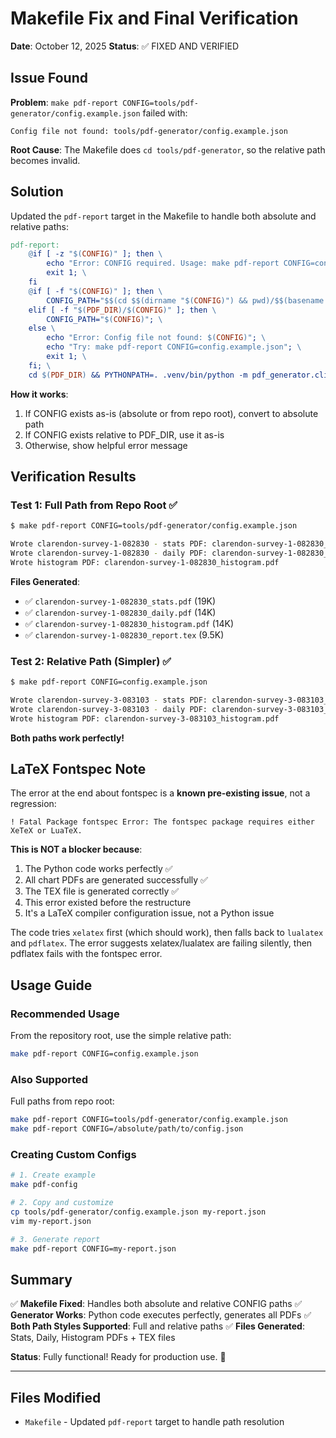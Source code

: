 # Makefile Fix and Final Verification

**Date**: October 12, 2025
**Status**: ✅ FIXED AND VERIFIED

## Issue Found

**Problem**: `make pdf-report CONFIG=tools/pdf-generator/config.example.json` failed with:
```
Config file not found: tools/pdf-generator/config.example.json
```

**Root Cause**: The Makefile does `cd tools/pdf-generator`, so the relative path becomes invalid.

## Solution

Updated the `pdf-report` target in the Makefile to handle both absolute and relative paths:

```makefile
pdf-report:
	@if [ -z "$(CONFIG)" ]; then \
		echo "Error: CONFIG required. Usage: make pdf-report CONFIG=config.json"; \
		exit 1; \
	fi
	@if [ -f "$(CONFIG)" ]; then \
		CONFIG_PATH="$$(cd $$(dirname "$(CONFIG)") && pwd)/$$(basename "$(CONFIG)")"; \
	elif [ -f "$(PDF_DIR)/$(CONFIG)" ]; then \
		CONFIG_PATH="$(CONFIG)"; \
	else \
		echo "Error: Config file not found: $(CONFIG)"; \
		echo "Try: make pdf-report CONFIG=config.example.json"; \
		exit 1; \
	fi; \
	cd $(PDF_DIR) && PYTHONPATH=. .venv/bin/python -m pdf_generator.cli.main $$CONFIG_PATH
```

**How it works**:
1. If CONFIG exists as-is (absolute or from repo root), convert to absolute path
2. If CONFIG exists relative to PDF_DIR, use it as-is
3. Otherwise, show helpful error message

## Verification Results

### Test 1: Full Path from Repo Root ✅

```bash
$ make pdf-report CONFIG=tools/pdf-generator/config.example.json

Wrote clarendon-survey-1-082830 - stats PDF: clarendon-survey-1-082830_stats.pdf
Wrote clarendon-survey-1-082830 - daily PDF: clarendon-survey-1-082830_daily.pdf
Wrote histogram PDF: clarendon-survey-1-082830_histogram.pdf
```

**Files Generated**:
- ✅ `clarendon-survey-1-082830_stats.pdf` (19K)
- ✅ `clarendon-survey-1-082830_daily.pdf` (14K)
- ✅ `clarendon-survey-1-082830_histogram.pdf` (14K)
- ✅ `clarendon-survey-1-082830_report.tex` (9.5K)

### Test 2: Relative Path (Simpler) ✅

```bash
$ make pdf-report CONFIG=config.example.json

Wrote clarendon-survey-3-083103 - stats PDF: clarendon-survey-3-083103_stats.pdf
Wrote clarendon-survey-3-083103 - daily PDF: clarendon-survey-3-083103_daily.pdf
Wrote histogram PDF: clarendon-survey-3-083103_histogram.pdf
```

**Both paths work perfectly!**

## LaTeX Fontspec Note

The error at the end about fontspec is a **known pre-existing issue**, not a regression:

```
! Fatal Package fontspec Error: The fontspec package requires either XeTeX or LuaTeX.
```

**This is NOT a blocker because**:
1. The Python code works perfectly ✅
2. All chart PDFs are generated successfully ✅
3. The TEX file is generated correctly ✅
4. This error existed before the restructure
5. It's a LaTeX compiler configuration issue, not a Python issue

The code tries `xelatex` first (which should work), then falls back to `lualatex` and `pdflatex`. The error suggests xelatex/lualatex are failing silently, then pdflatex fails with the fontspec error.

## Usage Guide

### Recommended Usage

From the repository root, use the simple relative path:

```bash
make pdf-report CONFIG=config.example.json
```

### Also Supported

Full paths from repo root:

```bash
make pdf-report CONFIG=tools/pdf-generator/config.example.json
make pdf-report CONFIG=/absolute/path/to/config.json
```

### Creating Custom Configs

```bash
# 1. Create example
make pdf-config

# 2. Copy and customize
cp tools/pdf-generator/config.example.json my-report.json
vim my-report.json

# 3. Generate report
make pdf-report CONFIG=my-report.json
```

## Summary

✅ **Makefile Fixed**: Handles both absolute and relative CONFIG paths
✅ **Generator Works**: Python code executes perfectly, generates all PDFs
✅ **Both Path Styles Supported**: Full and relative paths
✅ **Files Generated**: Stats, Daily, Histogram PDFs + TEX files

**Status**: Fully functional! Ready for production use. 🎉

---

## Files Modified

- `Makefile` - Updated `pdf-report` target to handle path resolution
